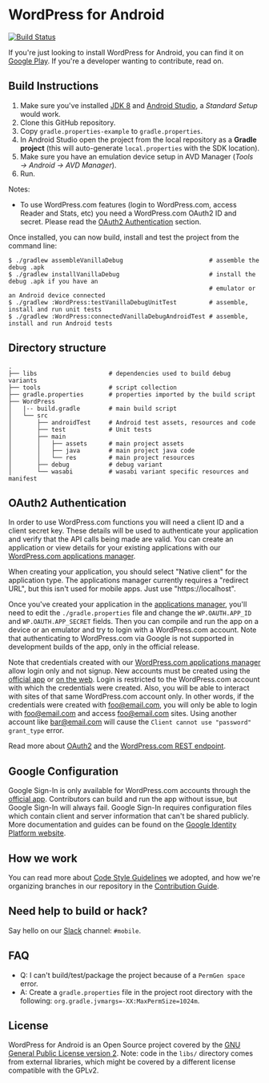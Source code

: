 # WordPress for Android #

[![Build Status](https://travis-ci.org/wordpress-mobile/WordPress-Android.svg?branch=develop)](https://travis-ci.org/wordpress-mobile/WordPress-Android)

If you're just looking to install WordPress for Android, you can find
it on [Google Play](https://play.google.com/store/apps/details?id=org.wordpress.android). If you're a developer wanting to contribute, read on.


## Build Instructions ##

1. Make sure you've installed [JDK 8](http://www.oracle.com/technetwork/java/javase/downloads/jdk8-downloads-2133151.html) and [Android Studio](https://developer.android.com/studio/index.html), a _Standard Setup_ would work.
2. Clone this GitHub repository.
3. Copy `gradle.properties-example` to `gradle.properties`.
4. In Android Studio open the project from the local repository as a **Gradle project** (this will auto-generate `local.properties` with the SDK location).
5. Make sure you have an emulation device setup in AVD Manager (_Tools → Android → AVD Manager_).
6. Run.

Notes:

* To use WordPress.com features (login to WordPress.com, access Reader and Stats, etc) you need a WordPress.com OAuth2 ID and secret. Please read the [OAuth2 Authentication](#oauth2-authentication) section.

Once installed, you can now build, install and test the project from the command line:

    $ ./gradlew assembleVanillaDebug                        # assemble the debug .apk
    $ ./gradlew installVanillaDebug                         # install the debug .apk if you have an
                                                            # emulator or an Android device connected
    $ ./gradlew :WordPress:testVanillaDebugUnitTest         # assemble, install and run unit tests
    $ ./gradlew :WordPress:connectedVanillaDebugAndroidTest # assemble, install and run Android tests


## Directory structure ##                
    .
    ├── libs                    # dependencies used to build debug variants
    ├── tools                   # script collection
    ├── gradle.properties       # properties imported by the build script
    ├── WordPress
    │   |-- build.gradle        # main build script
    │   └── src
    │       ├── androidTest     # Android test assets, resources and code
    │       ├── test            # Unit tests
    │       ├── main
    │       │   ├── assets      # main project assets
    │       │   ├── java        # main project java code
    │       │   └── res         # main project resources
    │       ├── debug           # debug variant
    │       └── wasabi          # wasabi variant specific resources and manifest

## OAuth2 Authentication ##

In order to use WordPress.com functions you will need a client ID and
a client secret key. These details will be used to authenticate your
application and verify that the API calls being made are valid. You can
create an application or view details for your existing applications with
our [WordPress.com applications manager](https://developer.wordpress.com/apps/).

When creating your application, you should select "Native client" for the
application type. The applications manager currently requires a "redirect URL",
but this isn't used for mobile apps. Just use "https://localhost".

Once you've created your application in the [applications manager](https://developer.wordpress.com/apps/), you'll
need to edit the `./gradle.properties` file and change the
`WP.OAUTH.APP_ID` and `WP.OAUTH.APP_SECRET` fields. Then you can compile and
run the app on a device or an emulator and try to login with a WordPress.com
account. Note that authenticating to WordPress.com via Google is not supported in development builds of the app, only in the official release.

Note that credentials created with our [WordPress.com applications manager](https://developer.wordpress.com/apps/)
allow login only and not signup. New accounts must be created using the [official app][1] or [on the web](https://wordpress.com/start).
Login is restricted to the WordPress.com account with which the credentials were created. Also, you will be able to
interact with sites of that same WordPress.com account only. In other words, if the credentials were created with
foo@email.com, you will only be able to login with foo@email.com and access foo@email.com sites. Using another account
like bar@email.com will cause the `Client cannot use "password" grant_type` error. 

Read more about [OAuth2](https://developer.wordpress.com/docs/oauth2/) and the [WordPress.com REST endpoint](https://developer.wordpress.com/docs/api/).

## Google Configuration ##

Google Sign-In is only available for WordPress.com accounts through the [official app][1].
Contributors can build and run the app without issue, but Google Sign-In will always fail.
Google Sign-In requires configuration files which contain client and server information
that can't be shared publicly. More documentation and guides can be found on the
[Google Identity Platform website][8].

## How we work ##

You can read more about [Code Style Guidelines](CODESTYLE.md) we adopted, and
how we're organizing branches in our repository in the
[Contribution Guide](CONTRIBUTING.md).

## Need help to build or hack? ##

Say hello on our [Slack](https://make.wordpress.org/chat/) channel: `#mobile`.

## FAQ ##

* Q: I can't build/test/package the project because of a `PermGen space` error.
* A: Create a `gradle.properties` file in the project root directory with the
following: `org.gradle.jvmargs=-XX:MaxPermSize=1024m`.

## License ##

WordPress for Android is an Open Source project covered by the
[GNU General Public License version 2](LICENSE.md). Note: code
in the `libs/` directory comes from external libraries, which might
be covered by a different license compatible with the GPLv2.

[1]: https://play.google.com/store/apps/details?id=org.wordpress.android
[3]: http://developer.android.com/sdk/installing/studio.html
[4]: https://make.wordpress.org/chat/
[5]: https://developer.wordpress.com/apps/
[6]: https://developer.wordpress.com/docs/oauth2/
[7]: https://developer.wordpress.com/docs/api/
[8]: https://developers.google.com/identity/
